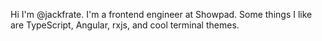 Hi I'm @jackfrate.
I'm a frontend engineer at Showpad. 
Some things I like are TypeScript, Angular, rxjs, and cool terminal themes. 

<!---
jackfrate/jackfrate is a ✨ special ✨ repository because its `README.md` (this file) appears on your GitHub profile.
You can click the Preview link to take a look at your changes.
--->
